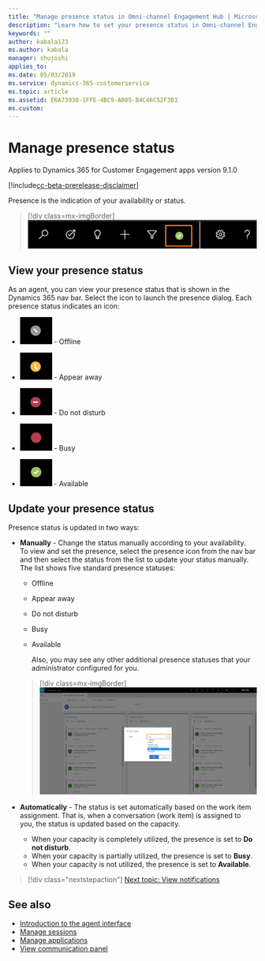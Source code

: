 ```yaml
---
title: "Manage presence status in Omni-channel Engagement Hub | MicrosoftDocs"
description: "Learn how to set your presence status in Omni-channel Engagement Hub."
keywords: ""
author: kabala123
ms.author: kabala
manager: shujoshi
applies_to: 
ms.date: 05/03/2019
ms.service: dynamics-365-customerservice
ms.topic: article
ms.assetid: E6A73938-1FFE-4BC9-AB05-B4C46C52F3B3
ms.custom: 
---
```


# Manage presence status

Applies to Dynamics 365 for Customer Engagement apps version 9.1.0

[!include[cc-beta-prerelease-disclaimer](../../../includes/cc-beta-prerelease-disclaimer.md)]

Presence is the indication of your availability or status.

  > [!div class=mx-imgBorder]
  > ![Agent presence status](../../media/oceh/oceh-presence-icon.png "Agent presence status")

## View your presence status

As an agent, you can view your presence status that is shown in the Dynamics 365 nav bar. Select the icon to launch the presence dialog. Each presence status indicates an icon:

  - ![Offline presence status](../../media/oceh/oceh-offline-icon.png "Offline presence status") - Offline

  - ![Appear away presence status](../../media/oceh/oceh-appear-away-icon.png "Appear away presence status") - Appear away
 
  - ![Do not disturb presence status](../../media/oceh/oceh-do-not-disturb-icon.png "Do not disturb presence status") - Do not disturb
 
  - ![Busy presence status](../../media/oceh/oceh-busy-icon.png "Busy presence status") - Busy
 
  - ![Available presence status](../../media/oceh/oceh-available-icon.png "Available presence status") - Available
 
## Update your presence status

Presence status is updated in two ways:
- **Manually** - Change the status manually according to your availability.<br> To view and set the presence, select the presence icon from the nav bar and then select the status from the list to update your status manually. The list shows five standard presence statuses:

  - Offline
  - Appear away
  - Do not disturb
  - Busy
  - Available
  

    Also, you may see any other additional presence statuses that your administrator configured for you.

  > [!div class=mx-imgBorder]
  > ![Agent presence status](../../media/oceh/oceh-presence.png "Agent presence status")

- **Automatically** - The status is set automatically based on the work item assignment. That is, when a conversation (work item) is assigned to you, the status is updated based on the capacity.

  - When your capacity is completely utilized, the presence is set to **Do not disturb**.<br>
  - When your capacity is partially utilized, the presence is set to **Busy**. <br>
  - When your capacity is not utilized, the presence is set to **Available**.<br>

> [!div class="nextstepaction"]
> [Next topic: View notifications](oceh-notifications-screen-pops.md) 

## See also

- [Introduction to the agent interface](oceh-introduction-agent-interface-omni-channel-engagement-hub.md)
- [Manage sessions](oceh-manage-sessions.md)
- [Manage applications](oceh-manage-applications.md)
- [View communication panel](oceh-conversation-control.md)
